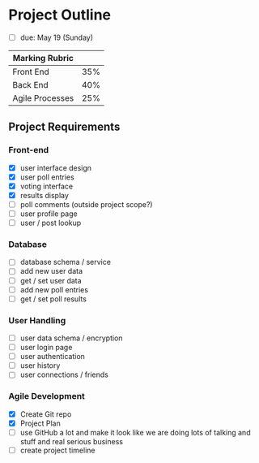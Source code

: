 # Project Outline

- [ ] due: May 19 (Sunday)

| Marking Rubric  |     |
| --------------- | --- |
| Front End       | 35% |
| Back End        | 40% |
| Agile Processes | 25% |

## Project Requirements

### Front-end

- [x] user interface design
- [x] user poll entries
- [x] voting interface
- [x] results display
- [ ] poll comments (outside project scope?)
- [ ] user profile page
- [ ] user / post lookup

### Database

- [ ] database schema / service
- [ ] add new user data
- [ ] get / set user data
- [ ] add new poll entries
- [ ] get / set poll results

### User Handling

- [ ] user data schema / encryption
- [ ] user login page
- [ ] user authentication
- [ ] user history
- [ ] user connections / friends

### Agile Development

- [x] Create Git repo
- [x] Project Plan
- [ ] use GitHub a lot and make it look like we are doing lots of talking and stuff and real serious business
- [ ] create project timeline
